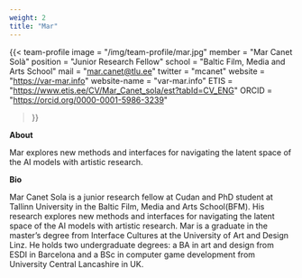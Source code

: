 ```yaml
---
weight: 2
title: "Mar"
---
```


{{< team-profile 
image = "/img/team-profile/mar.jpg"
member = "Mar Canet Solà"
position = "Junior Research Fellow"
school = "Baltic Film, Media and Arts School"
mail = "mar.canet@tlu.ee"
twitter = "mcanet"
website = "https://var-mar.info"
website-name = "var-mar.info"
ETIS = "https://www.etis.ee/CV/Mar_Canet_sola/est?tabId=CV_ENG"
ORCID = "https://orcid.org/0000-0001-5986-3239"
 >}}   

**About**
  
Mar explores new methods and interfaces for navigating the latent space of the AI models with artistic research.
  

**Bio**  
  
Mar Canet Sola is a junior research fellow at Cudan and PhD student at Tallinn University in the Baltic Film, Media and Arts School(BFM). His research explores new methods and interfaces for navigating the latent space of the AI models with artistic research. 
Mar is a graduate in the master’s degree from Interface Cultures at the University of Art and Design Linz. He holds two undergraduate degrees: a BA in art and design from ESDI in Barcelona and a BSc in computer game development from University Central Lancashire in UK.